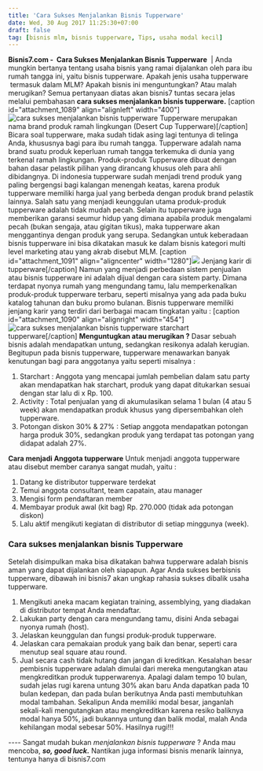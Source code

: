 ```yaml
---
title: 'Cara Sukses Menjalankan Bisnis Tupperware'
date: Wed, 30 Aug 2017 11:25:30+07:00
draft: false
tag: [bisnis mlm, bisnis tupperware, Tips, usaha modal kecil]
---
```


**Bisnis7.com -  Cara Sukses Menjalankan Bisnis Tupperware**  | Anda mungkin bertanya tentang usaha bisnis yang ramai dijalankan oleh para ibu rumah tangga ini, yaitu bisnis tupperware. Apakah jenis usaha tupperware  termasuk dalam MLM? Apakah bisnis ini menguntungkan? Atau malah merugikan? Semua pertanyaan diatas akan bisnis7 tuntas secara jelas melalui pembahasan **cara sukses menjalankan bisnis tupperware.** \[caption id="attachment_1089" align="alignleft" width="400"\]![cara sukses menjalankan bisnis tupperware](https://www.bisnis7.com/wp-content/uploads/2017/08/cara-sukses-menjalankan-bisnis-tupperware.jpg) Tupperware merupakan nama brand produk ramah lingkungan (Desert Cup Tupperware)\[/caption\] Bicara soal tupperware, maka sudah tidak asing lagi tentunya di telinga Anda, khususnya bagi para ibu rumah tangga. Tupperware adalah nama brand suatu produk keperluan rumah tangga terkemuka di dunia yang terkenal ramah lingkungan. Produk-produk Tupperware dibuat dengan bahan dasar pelastik pilihan yang dirancang khusus oleh para ahli dibidangnya. Di indonesia tupperware sudah menjadi trend produk yang paling bergengsi bagi kalangan menengah keatas, karena produk tupperware memiliki harga jual yang berbeda dengan produk brand pelastik lainnya. Salah satu yang menjadi keunggulan utama produk-produk tupperware adalah tidak mudah pecah. Selain itu tupperware juga memberikan garansi seumur hidup yang dimana apabila produk mengalami pecah (bukan sengaja, atau gigitan tikus), maka tupperware akan menggantinya dengan produk yang serupa. Sedangkan untuk keberadaan bisnis tupperware ini bisa dikatakan masuk ke dalam bisnis kategori multi level marketing atau yang akrab disebut MLM. \[caption id="attachment_1091" align="aligncenter" width="1280"\]![](https://www.bisnis7.com/wp-content/uploads/2017/08/cara-sukses-menjalankan-bisnis-tupperware-3.jpg) Jenjang karir di tupperware\[/caption\] Namun yang menjadi perbedaan sistem penjualan atau bisnis tupperware ini adalah dijual dengan cara sistem party. Dimana terdapat nyonya rumah yang mengundang tamu, lalu memperkenalkan produk-produk tupperware terbaru, seperti misalnya yang ada pada buku katalog tahunan dan buku promo bulanan. Bisnis tupperware memiliki jenjang karir yang terdiri dari berbagai macam tingkatan yaitu : \[caption id="attachment_1090" align="alignright" width="454"\]![cara sukses menjalankan bisnis tupperware](https://www.bisnis7.com/wp-content/uploads/2017/08/cara-sukses-menjalankan-bisnis-tupperware-2.jpg) starchart tupperware\[/caption\] **Menguntugkan atau merugikan ?** Dasar sebuah bisnis adalah mendapatkan untung, sedangkan resikonya adalah kerugian. Begitupun pada bisnis tupperware, tupperware menawarkan banyak kenutungan bagi para anggotanya yaitu seperti misalnya :

1.  Starchart : Anggota yang mencapai jumlah pembelian dalam satu party akan mendapatkan hak starchart, produk yang dapat ditukarkan sesuai dengan star lalu di x Rp. 100.
2.  Activity : Total penjualan yang di akumulasikan selama 1 bulan (4 atau 5 week) akan mendapatkan produk khusus yang dipersembahkan oleh tupperware.
3.  Potongan diskon 30% & 27% : Setiap anggota mendapatkan potongan harga produk 30%, sedangkan produk yang terdapat tas potongan yang didapat adalah 27%.

**Cara menjadi Anggota tupperware** Untuk menjadi anggota tupperware atau disebut member caranya sangat mudah, yaitu :

1.  Datang ke distributor tupperware terdekat
2.  Temui anggota consultant, team capatain, atau manager
3.  Mengisi form pendaftaran member
4.  Membayar produk awal (kit bag) Rp. 270.000 (tidak ada potongan diskon)
5.  Lalu aktif mengikuti kegiatan di distributor di setiap minggunya (week).

### Cara sukses menjalankan bisnis Tupperware

Setelah disimpulkan maka bisa dikatakan bahwa tupperware adalah bisnis aman yang dapat dijalankan oleh siapapun. Agar Anda sukses berbisnis tupperware, dibawah ini bisnis7 akan ungkap rahasia sukses dibalik usaha tupperware.

1.  Mengikuti aneka macam kegiatan training, assemblying, yang diadakan di distributor tempat Anda mendaftar.
2.  Lakukan party dengan cara mengundang tamu, disini Anda sebagai nyonya rumah (host).
3.  Jelaskan keunggulan dan fungsi produk-produk tupperware.
4.  Jelaskan cara pemakaian produk yang baik dan benar, seperti cara menutup seal square atau round.
5.  Jual secara cash tidak hutang dan jangan di kreditkan. Kesalahan besar pembisnis tupperware adalah dimulai dari mereka mengutangkan atau mengkreditkan produk tupperwarenya. Apalagi dalam tempo 10 bulan, sudah jelas rugi karena untung 30% akan baru Anda dapatkan pada 10 bulan kedepan, dan pada bulan berikutnya Anda pasti membutuhkan modal tambahan. Sekalipun Anda memiliki modal besar, janganlah sekali-kali mengutangkan atau mengkreditkan karena resiko baliknya modal hanya 50%, jadi bukannya untung dan balik modal, malah Anda kehilangan modal sebesar 50%. Hasilnya rugi!!!

\-\-\-\- Sangat mudah bukan _menjalankan bisnis tupperware_ ? Anda mau mencoba, **_so, good luck._** Nantikan juga informasi bisnis menarik lainnya, tentunya hanya di bisnis7.com